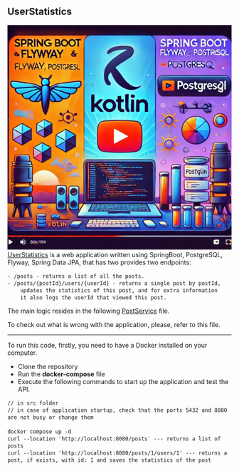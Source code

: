 ## UserStatistics
![User statistics Spring boot service](https://raw.githubusercontent.com/baggio1103/what-is-wrong-with-this-code/master/assets/Spring%20Boot%2C%20Flyway%2C%20and%20PostgreSQL%20with%20Kotlin.%20The%20banner%20should%20have%20a%20modern%20and%20vibrant%20.webp)
[UserStatistics](https://github.com/baggio1103/what-is-wrong-with-this-code/tree/master/user-statistics) is a web application written using SpringBoot, PostgreSQL, Flyway, Spring Data JPA,
that has two provides two endpoints:

````
- /posts - returns a list of all the posts.
- /posts/{postId}/users/{userId} - returns a single post by postId, 
    updates the statistics of this post, and for extra information
    it also logs the userId that viewed this post.
````

The main logic resides in the following [PostService](https://github.com/baggio1103/what-is-wrong-with-this-code/blob/master/user-statistics/src/main/kotlin/com/atomic/coding/service/PostService.kt) file.

To check out what is wrong with the application, please, refer to this file.

--- 
To run this code, firstly, you need to have a Docker installed on your computer.
- Clone the repository
- Run the **docker-compose** file
- Execute the following commands to start up the application and test the API.
```curl
// in src folder
// in case of application startup, check that the ports 5432 and 8080 are not busy or change them

docker compose up -d
curl --location 'http://localhost:8080/posts' --- returns a list of posts
curl --location 'http://localhost:8080/posts/1/users/1' --- returns a post, if exists, with id: 1 and saves the statistics of the post
```